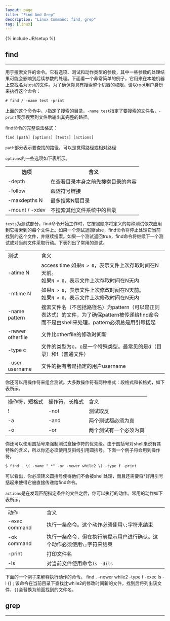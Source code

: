 ```yaml
---
layout: page
title: "Find And Grep"
description: "Linux Command: find, grep"
tag: [linux]
---
```

{% include JB/setup %}

## find

***

用于搜索文件的命令。它有选项、测试和动作类型的参数，其中一些参数的处理结果可能会影响到后续参数的处理。下面看一个非常简单的例子，它用来在本地机器上查找名为test的文件。为了确保你具有搜索整个机器的权限，请以root用户身份来执行这个命令：

	# find / -name test -print

上面的这个命令中，`/`指定了搜索的目录，`-name test`指定了要搜索的文件名，`-print`表示搜索到文件后输出其完整的路径。

find命令的完整语法格式：

	find [path] [options] [tests] [actions]


`path`部分表示要查找的路径，可以是觉得路径或相对路径

`options`的一些选项如下表所示。
	<table>
		<tr>
			<th>选项</th>
			<th>含义</th>
		</tr>
		<tr>
			<td>-depth</td>
			<td>在查看目录本身之前先搜索目录的内容</td>
		</tr>
		<tr>
			<td>-follow</td>
			<td>跟随符号链接</td>
		</tr>
		<tr>
			<td>-maxdepths N</td>
			<td>最多搜索N层目录</td>
		</tr>
		<tr>
			<td>-mount / -xdev</td>
			<td>不搜索其他文件系统中的目录</td>
		</tr>
	</table>

`tests`为测试部分，find命令开始工作时，它按照顺序将定义的每种测试依次应用到它搜索到的每个文件上。如果一个测试返回false，find命令将停止处理它当前找到的这个文件，并继续搜索。如果一个测试返回true，find命令将继续下一个测试或对当前文件采取行动。下表列出了常用的测试。
	<table>
		<tr>
			<td>测试</td>
			<td>含义</td>
		</tr>
		<tr>
			<td>-atime N</td>
			<td>access time
				如果`N > 0`，表示文件上次存取时间在N天前。<br />如果`N < 0`，表示文件上次存取时间在N天内
			</td>
		</tr>
		<tr>
			<td>-mtime N</td>
			<td>如果`N > 0`，表示文件上次修改时间在N天前。<br />如果`N < 0`，表示文件上次修改时间在N天内</td>
		</tr>
		<tr>
			<td>-name pattern</td>
			<td>搜索文件名（不包括路径名）为pattern（可以是正则表达式）的文件，为了确保pattern被传递给find命令而不是由shell来处理，pattern必须总是用引号括起</td>
		</tr>
		<tr>
			<td>-newer otherfile</td>
			<td>文件比otherfile的修改时间新</td>
		</tr>
		<tr>
			<td>-type c</td>
			<td>文件的类型为c，c是一个特殊类型。最常见的是d（目录）和f（普通文件）</td>
		</tr>
		<tr>
			<td>-user username</td>
			<td>文件的拥有者是指定的用户username</td>
		</tr>
	</table>
你还可以用操作符来组合测试。大多数操作符有两种格式：段格式和长格式，如下表所示。
	<table>
		<tr>
			<td>操作符，短格式</td>
			<td>操作符，长格式</td>
			<td>含义</td>
		</tr>
		<tr>
			<td>!</td>
			<td>-not</td>
			<td>测试取反</td>
		</tr>
		<tr>
			<td>-a</td>
			<td>-and</td>
			<td>两个测试都必须为真</td>
		</tr>
		<tr>
			<td>-o</td>
			<td>-or</td>
			<td>两个测试有一个必须为真</td>
		</tr>
	</table>
你还可以使用圆括号来强制测试盒操作符的优先级。由于圆括号对shell来说有其特殊的含义，所以你还必须使用反斜线引用圆括号。下面一个例子将会用到操作符。

	$ find . \( -name "_*" -or -newer while2 \) -type f -print

可以看出，你必须转义圆括号使得他们不会被shell处理，而且还需要将*好用引号括起来使得它被直接传递给find命令。

`actions`是在发现匹配指定条件的文件之后，你可以执行的动作。常用的动作如下表所示。
	<table>
		<tr>
			<td>动作</td>
			<td>含义</td>
		</tr>
		<tr>
			<td>-exec command</td>
			<td>执行一条命令。这个动作必须使用`\;`字符来结束</td>
		</tr>
		<tr>
			<td>-ok command</td>
			<td>执行一条命令，但在执行前提示用户进行确认。这个动作必须使用`\;`字符来结束</td>
		</tr>
		<tr>
			<td>-print</td>
			<td>打印文件名</td>
		</tr>
		<tr>
			<td>-ls</td>
			<td>对当前文件使用命令`ls -dils`</td>
		</tr>
	</table>
下面的一个例子来解释执行动作的命令。
	find . -newer while2 -type f -exec ls -l {} \;
该命令在当前目录下查找比while2的修改时间新的文件，找到后将列出该文件，`{}`会替换为前面找到的文件名。

## grep

***

